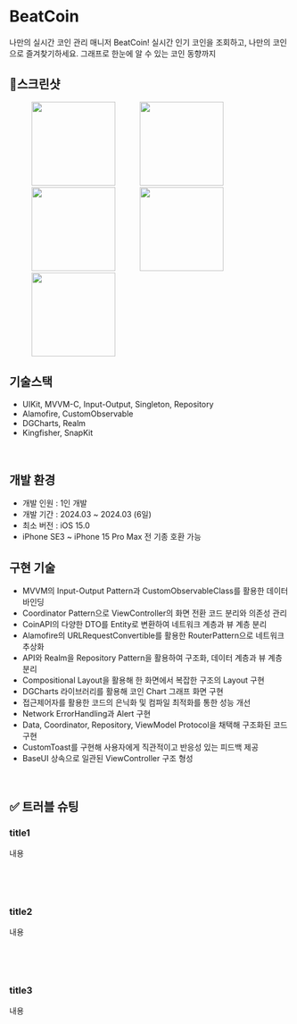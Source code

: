 # BeatCoin
나만의 실시간 코인 관리 매니저 BeatCoin!
실시간 인기 코인을 조회하고, 나만의 코인으로 즐겨찾기하세요.
그래프로 한눈에 알 수 있는 코인 동향까지

## 📱스크린샷
<img src="https://github.com/thekoon0456/BeatCoin/assets/106993057/91e28e85-62e3-4cb5-9f86-1072a512b940" width="150" style="padding-left: 40px;"></img>
<img src="https://github.com/thekoon0456/BeatCoin/assets/106993057/25553be9-29df-4159-8f5d-5af1431ad54c" width="150" style="padding-left: 40px;"></img>
<img src="https://github.com/thekoon0456/BeatCoin/assets/106993057/1ede37ea-543a-46f7-b532-7e7237993f6e" width="150" style="padding-left: 40px;"></img>
<img src="https://github.com/thekoon0456/BeatCoin/assets/106993057/8b5202fd-c17a-4c33-9080-5cb89145416d" width="150" style="padding-left: 40px;"></img>
<img src="https://github.com/thekoon0456/BeatCoin/assets/106993057/d14e214e-80de-44e6-86e5-bffc5f0cbd38" width="150" style="padding-left: 40px;"></img>
<br>

## 기술스택
- UIKit, MVVM-C, Input-Output, Singleton, Repository
- Alamofire, CustomObservable
- DGCharts, Realm
- Kingfisher, SnapKit
<br>

## 개발 환경
- 개발 인원 : 1인 개발
- 개발 기간 : 2024.03 ~ 2024.03 (6일)
- 최소 버전 : iOS 15.0
- iPhone SE3 ~ iPhone 15 Pro Max 전 기종 호환 가능

## 구현 기술

- MVVM의 Input-Output Pattern과 CustomObservableClass를 활용한 데이터 바인딩
- Coordinator Pattern으로 ViewController의 화면 전환 코드 분리와 의존성 관리
- CoinAPI의 다양한 DTO를 Entity로 변환하여 네트워크 계층과 뷰 계층 분리
- Alamofire의 URLRequestConvertible를 활용한 RouterPattern으로 네트워크 추상화
- API와 Realm을 Repository Pattern을 활용하여 구조화, 데이터 계층과 뷰 계층 분리
- Compositional Layout을 활용해 한 화면에서 복잡한 구조의 Layout 구현
- DGCharts 라이브러리를 활용해 코인 Chart 그래프 화면 구현
- 접근제어자를 활용한 코드의 은닉화 및 컴파일 최적화를 통한 성능 개선
- Network ErrorHandling과 Alert 구현
- Data, Coordinator, Repository, ViewModel Protocol을 채택해 구조화된 코드 구현
- CustomToast를 구현해 사용자에게 직관적이고 반응성 있는 피드백 제공
- BaseUI 상속으로 일관된 ViewController 구조 형성
<br>

## ✅ 트러블 슈팅
### title1
<div markdown="1">
내용<br>
<br>

```swift

```
</div>
<br>

### title2
<div markdown="1">
내용<br>
<br>

```swift

```
</div>
<br>

### title3
<div markdown="1">
내용<br>
<br>

```swift

```
</div>
<br>
